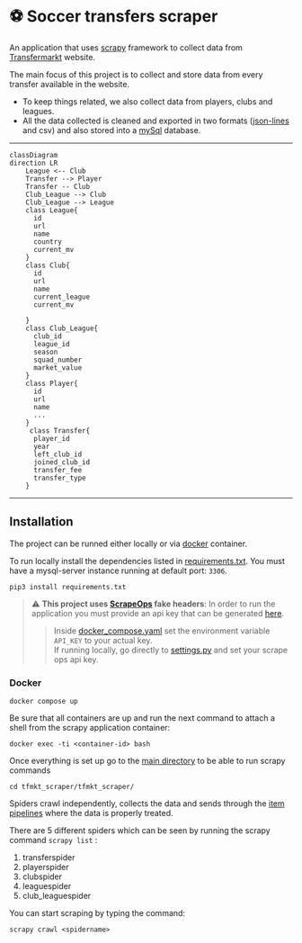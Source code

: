 # :soccer: Soccer transfers scraper

An application that uses [scrapy](https://scrapy.org/) framework to collect data from [Transfermarkt](https://www.transfermarkt.com/) website.

The main focus of this project is to collect and store data from every transfer available in the website.
 - To keep things related, we also collect data from players, clubs and leagues. 
 - All the data collected is cleaned and exported in two formats ([json-lines](https://jsonlines.org/) and csv) and also stored into a [mySql](https://www.mysql.com/) database.
 

------
```mermaid
classDiagram
direction LR
    League <-- Club
    Transfer --> Player
    Transfer -- Club
    Club_League --> Club
    Club_League --> League
    class League{
      id
      url
      name
      country
      current_mv
    }
    class Club{
      id
      url
      name
      current_league
      current_mv

    }
    class Club_League{
      club_id
      league_id
      season
      squad_number
      market_value
    }
    class Player{
      id
      url
      name
      ...
    }
     class Transfer{
      player_id
      year
      left_club_id
      joined_club_id
      transfer_fee
      transfer_type
    }
```
------

## Installation

The project can be runned either locally or via [docker](https://www.docker.com/) container.

To run locally install the dependencies listed in [requirements.txt](/requirements.txt). You must  have a mysql-server instance running at default port: `3306`. 

```console
pip3 install requirements.txt
```

> :warning: **This project uses [ScrapeOps](https://scrapeops.io) fake headers**: In order to run the application you must provide an api key that can be generated [here](https://scrapeops.io/app/headers). 
 >>Inside [docker_compose.yaml](/docker-compose.yaml) set the environment variable `API_KEY` to your actual key.\
 >>If running locally, go directly to [settings.py](/tfmkt_scraper/tfmkt_scraper/settings.py) and set your scrape ops api key.


### Docker
```console
docker compose up
```

Be sure that all containers are up and run the next command to attach a shell from the scrapy application container:
```console
docker exec -ti <container-id> bash
```

Once everything is set up go to the [main directory](/tfmkt_scraper//tfmkt_scraper/) to be able to run scrapy commands 

```console
cd tfmkt_scraper/tfmkt_scraper/

```
Spiders crawl independently, collects the data and sends through the [item pipelines](/tfmkt_scraper//tfmkt_scraper//pipelines/) where the data is properly treated.

There are 5 different spiders which can be seen by running the scrapy command `scrapy list` :
  1. transferspider
  2. playerspider
  3. clubspider
  4. leaguespider
  5. club_leaguespider

You can start scraping by typing the command:
```console
scrapy crawl <spidername>

```
